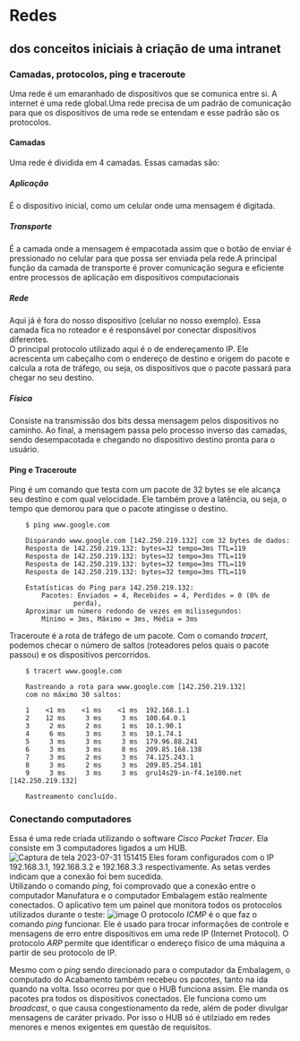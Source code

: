 ﻿# Redes
## dos conceitos iniciais à criação de uma intranet


### Camadas, protocolos, ping e traceroute   
Uma rede é um emaranhado de dispositivos que se comunica entre si. A internet é uma rede global.Uma rede precisa de um padrão de comunicação para que os dispositivos de uma rede se entendam e esse padrão são os protocolos.  

#### Camadas
Uma rede é dividida em 4 camadas. Essas camadas são:  

##### Aplicação
É o dispositivo inicial, como um celular onde uma mensagem é digitada.

##### Transporte
É a camada onde a mensagem é empacotada assim que o botão de enviar é pressionado no celular para que possa ser enviada pela rede.A principal função da camada de transporte é prover comunicação segura e eficiente entre processos de aplicação em dispositivos computacionais

#####  Rede
Aqui já é fora do nosso dispositivo (celular no nosso exemplo). Essa camada fica no roteador e é responsável por conectar dispositivos diferentes.  
O principal protocolo utilizado aqui é o de endereçamento IP. Ele acrescenta um cabeçalho com o endereço de destino e origem do pacote e calcula a rota de tráfego, ou seja, os dispositivos que o pacote passará para chegar no seu destino.

##### Física
Consiste na transmissão dos bits dessa mensagem pelos dispositivos no caminho. Ao final, a mensagem passa pelo processo inverso das camadas, sendo desempacotada e chegando no dispositivo destino pronta para o usuário.

#### Ping e Traceroute
Ping é um comando que testa com um pacote de 32 bytes se ele alcança seu destino e com qual velocidade. Ele também prove a latência, ou seja, o tempo que demorou para que o pacote atingisse o destino.
```console
    $ ping www.google.com

    Disparando www.google.com [142.250.219.132] com 32 bytes de dados:
    Resposta de 142.250.219.132: bytes=32 tempo=3ms TTL=119
    Resposta de 142.250.219.132: bytes=32 tempo=3ms TTL=119
    Resposta de 142.250.219.132: bytes=32 tempo=3ms TTL=119
    Resposta de 142.250.219.132: bytes=32 tempo=3ms TTL=119

    Estatísticas do Ping para 142.250.219.132:
        Pacotes: Enviados = 4, Recebidos = 4, Perdidos = 0 (0% de
                perda),
    Aproximar um número redondo de vezes em milissegundos:
        Mínimo = 3ms, Máximo = 3ms, Média = 3ms

```  
Traceroute é a rota de tráfego de um pacote. Com o comando *tracert*, podemos checar o número de saltos (roteadores pelos quais o pacote passou) e os dispositivos percorridos. 

```console
    $ tracert www.google.com

    Rastreando a rota para www.google.com [142.250.219.132]
    com no máximo 30 saltos:

    1    <1 ms    <1 ms    <1 ms  192.168.1.1
    2    12 ms     3 ms     3 ms  100.64.0.1
    3     2 ms     2 ms     1 ms  10.1.90.1
    4     6 ms     3 ms     3 ms  10.1.74.1
    5     3 ms     3 ms     3 ms  179.96.88.241
    6     3 ms     3 ms     8 ms  209.85.168.138
    7     3 ms     2 ms     3 ms  74.125.243.1
    8     3 ms     2 ms     3 ms  209.85.254.181
    9     3 ms     3 ms     3 ms  gru14s29-in-f4.1e100.net [142.250.219.132]

    Rastreamento concluído.

```

### Conectando computadores

Essa é uma rede criada utilizando o software *Cisco Packet Tracer*. Ela consiste em 3 computadores ligados a um HUB.
![Captura de tela 2023-07-31 151415](https://github.com/trcosta97/redes-estudos/assets/101136329/aa9fb525-a24d-4c5b-98fc-604f8881a144)
Eles foram configurados com o IP 192.168.3.1, 192.168.3.2 e 192.168.3.3 respectivamente. As setas verdes indicam que a conexão foi bem sucedida.  
Utilizando o comando *ping*, foi comprovado que a conexão entre o computador Manufatura e o computador Embalagem estão realmente conectados.
O aplicativo tem um painel que monitora todos os protocolos utilizados durante o teste:
![image](https://github.com/trcosta97/redes-estudos/assets/101136329/ef85bd04-db39-46c2-bd76-a659d25044be)
O protocolo *ICMP* é o que faz o comando *ping* funcionar. Ele é usado para trocar informações de controle e mensagens de erro entre dispositivos em uma rede IP (Internet Protocol). 
O protocolo *ARP* permite que identificar o endereço físico de uma máquina a partir de seu protocolo de IP.  

Mesmo com o *ping* sendo direcionado para o computador da Embalagem, o computado do Acabamento também recebeu os pacotes, tanto na ida quando na volta. Isso ocorreu por que o HUB funciona assim. Ele manda os pacotes pra todos os dispositivos conectados. Ele funciona como um *broadcast*, o que causa congestionamento da rede, além de poder divulgar mensagens de caráter privado. Por isso o HUB só é utilziado em redes menores e menos exigentes em questão de requisitos.




